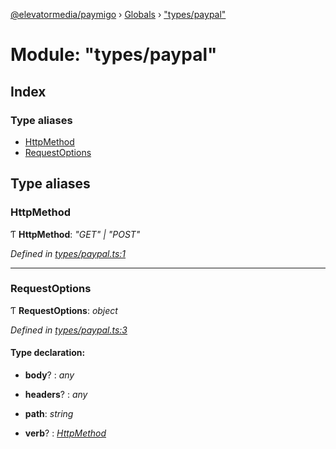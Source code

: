 [@elevatormedia/paymigo](../README.md) › [Globals](../globals.md) › ["types/paypal"](_types_paypal_.md)

# Module: "types/paypal"

## Index

### Type aliases

-   [HttpMethod](_types_paypal_.md#httpmethod)
-   [RequestOptions](_types_paypal_.md#requestoptions)

## Type aliases

### HttpMethod

Ƭ **HttpMethod**: _"GET" | "POST"_

_Defined in [types/paypal.ts:1](https://github.com/ELEVATORmedia/paymigo/blob/eaf52dd/src/types/paypal.ts#L1)_

---

### RequestOptions

Ƭ **RequestOptions**: _object_

_Defined in [types/paypal.ts:3](https://github.com/ELEVATORmedia/paymigo/blob/eaf52dd/src/types/paypal.ts#L3)_

#### Type declaration:

-   **body**? : _any_

-   **headers**? : _any_

-   **path**: _string_

-   **verb**? : _[HttpMethod](_types_paypal_.md#httpmethod)_
